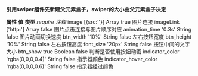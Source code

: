 **引用swiper组件先新建父元素盒子，swiper的大小由父元素盒子决定**

**属性**                **值**                  **类型**        *require*       *注释*
image                   [{src:''}]              Array           true            图片连接
imageLink               ['http:']               Array           false           图片点击连接与图片顺序对应
animation_time          '0.3s'                  String          false           图片动画切换速度
btn_width               '10%'                   String          false           左右按钮宽度
btn_height              '10%'                   String          false           左右按钮高度
font_size               '20px'                  String          false           按钮中间的文字大小
btn_show                true                    Boolean         false           判断是否使用按钮动画
indicator_color         'rgba(0,0,0,0.4)'       String          false           指示器颜色
indicator_hover_color   'rgba(0,0,0,0.6)'       String          false           指示器经过颜色
